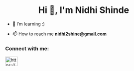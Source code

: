 <h1 align="center">Hi 👋, I'm Nidhi Shinde</h1>

- 🌱 I’m learning :)

- 📫 How to reach me **nidhi2shine@gmail.com**

<h3 align="left">Connect with me:</h3>
<p align="left">
<a href="https://www.linkedin.com/in/nidhi-shinde-4b933624a/" target="blank"><img align="center" src="https://raw.githubusercontent.com/rahuldkjain/github-profile-readme-generator/master/src/images/icons/Social/linked-in-alt.svg" alt="https://www.linkedin.com/in/archie-shah-22b35124a/" height="30" width="40" /></a>
